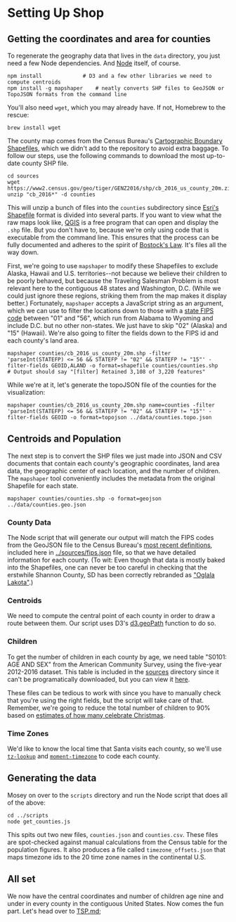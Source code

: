 # Setting Up Shop

## Getting the coordinates and area for counties

To regenerate the geography data that lives in the `data` directory, you just need a few Node dependencies. And [Node](https://nodejs.org/en/) itself, of course.

	npm install 			# D3 and a few other libraries we need to compute centroids
	npm install -g mapshaper 	# neatly converts SHP files to GeoJSON or TopoJSON formats from the command line

You'll also need `wget`, which you may already have. If not, Homebrew to the rescue:
	
	brew install wget

The county map comes from the Census Bureau's [Cartographic Boundary Shapefiles](https://www.census.gov/geo/maps-data/data/tiger-cart-boundary.html), which we didn't add to the repository to avoid extra baggage. To follow our steps, use the following commands to download the most up-to-date county SHP file.

	cd sources
	wget https://www2.census.gov/geo/tiger/GENZ2016/shp/cb_2016_us_county_20m.zip
	unzip "cb_2016*" -d counties

This will unzip a bunch of files into the `counties` subdirectory since [Esri's Shapefile](https://en.wikipedia.org/wiki/Shapefile) format is divided into several parts. If you want to view what the raw maps look like, [QGIS](http://www.qgis.org/en/site/forusers/download.html) is a free program that can open and display the `.shp` file. But you don't have to, because we're only using code that is executable from the command line. This ensures that the process can be fully documented and adheres to the spirit of [Bostock's Law](https://bost.ocks.org/mike/make/). It's files all the way down.

First, we're going to use `mapshaper` to modify these Shapefiles to exclude Alaska, Hawaii and U.S. territories--not because we believe their children to be poorly behaved, but because the Traveling Salesman Problem is most relevant here to the contiguous 48 states and Washington, D.C. (While we could just ignore these regions, striking them from the map makes it display better.) Fortunately, `mapshaper` accepts a JavaScript string as an argument, which we can use to filter the locations down to those with a [state FIPS code](https://www.census.gov/geo/reference/ansi_statetables.html) between "01" and "56", which run from Alabama to Wyoming and include D.C. but no other non-states. We just have to skip "02" (Alaska) and "15" (Hawaii). We're also going to filter the fields down to the FIPS id and each county's land area.

	mapshaper counties/cb_2016_us_county_20m.shp -filter 'parseInt(STATEFP) <= 56 && STATEFP != "02" && STATEFP != "15"' -filter-fields GEOID,ALAND -o format=shapefile counties/counties.shp
	# Output should say "[filter] Retained 3,108 of 3,220 features"

While we're at it, let's generate the topoJSON file of the counties for the visualization:

	mapshaper counties/cb_2016_us_county_20m.shp name=counties -filter 'parseInt(STATEFP) <= 56 && STATEFP != "02" && STATEFP != "15"' -filter-fields GEOID -o format=topojson ../data/counties.topo.json

## Centroids and Population

The next step is to convert the SHP files we just made into JSON and CSV documents that contain each county's geographic coordinates, land area data, the geographic center of each location, and the number of children. The `mapshaper` tool conveniently includes the metadata from the original Shapefile for each state.

	mapshaper counties/counties.shp -o format=geojson ../data/counties.geo.json

### County Data

The Node script that will generate our output will match the FIPS codes from the GeoJSON file to the Census Bureau's [most recent definitions](https://www.census.gov/geo/reference/codes/cou.html), included here in [../sources/fips.json](sources/fips.json) file, so that we have detailed information for each county. (To wit: Even though that data is mostly baked into the Shapefiles, one can never be too careful in checking that the erstwhile Shannon County, SD has been correctly rebranded as ["Oglala Lakota"](https://en.wikipedia.org/wiki/Oglala_Lakota_County,_South_Dakota).)

### Centroids

We need to compute the central point of each county in order to draw a route between them. Our script uses D3's [d3.geoPath](https://github.com/d3/d3/blob/master/API.md#geographies-d3-geo) function to do so.

### Children

To get the number of children in each county by age, we need table "S0101: AGE AND SEX" from the American Community Survey, using the five-year 2012-2016 dataset. This table is included in the [sources](/sources) directory since it can't be programatically downloaded, but you can view it [here](https://factfinder.census.gov/bkmk/table/1.0/en/ACS/16_5YR/S0101/0100000US.05000.003).

These files can be tedious to work with since you have to manually check that you're using the right fields, but the script will take care of that. Remember, we're going to reduce the total number of children to 90% based on [estimates of how many celebrate Christmas](http://www.pewresearch.org/fact-tank/2015/12/21/5-facts-about-christmas-in-america/).

### Time Zones
We'd like to know the local time that Santa visits each county, so we'll use [`tz-lookup`](https://www.npmjs.com/package/tz-lookup) and [`moment-timezone`](https://www.npmjs.com/package/moment-timezone) to code each county.

## Generating the data

Mosey on over to the `scripts` directory and run the Node script that does all of the above:

	cd ../scripts
	node get_counties.js

This spits out two new files, `counties.json` and `counties.csv`. These files are spot-checked against manual calculations from the Census table for the population figures. It also produces a file called `timezone_offsets.json` that maps timezone ids to the 20 time zone names in the continental U.S.

## All set
We now have the central coordinates and number of children age nine and under in every county in the contiguous United States. Now comes the fun part. Let's head over to [TSP.md](TSP.md);